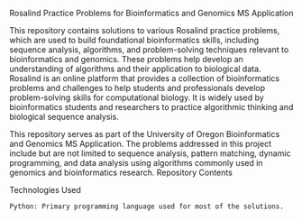 Rosalind Practice Problems for Bioinformatics and Genomics MS Application

This repository contains solutions to various Rosalind practice problems, which are used to build foundational bioinformatics skills, including sequence analysis, algorithms, and problem-solving techniques relevant to bioinformatics and genomics. These problems help develop an understanding of algorithms and their application to biological data.
Rosalind is an online platform that provides a collection of bioinformatics problems and challenges to help students and professionals develop problem-solving skills for computational biology. It is widely used by bioinformatics students and researchers to practice algorithmic thinking and biological sequence analysis.

This repository serves as part of the University of Oregon Bioinformatics and Genomics MS Application. The problems addressed in this project include but are not limited to sequence analysis, pattern matching, dynamic programming, and data analysis using algorithms commonly used in genomics and bioinformatics research.
Repository Contents

Technologies Used

    Python: Primary programming language used for most of the solutions.
